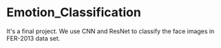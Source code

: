 # Emotion_Classification
It's a final project. We use CNN and ResNet to classify the face images in FER-2013 data set.

